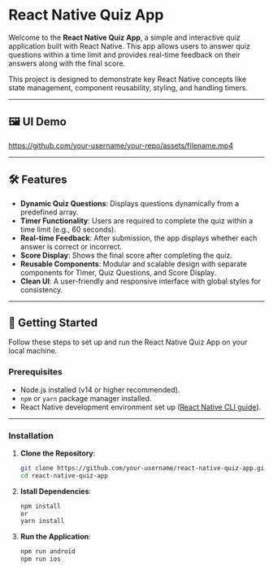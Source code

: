 # React Native Quiz App

Welcome to the **React Native Quiz App**, a simple and interactive quiz application built with React Native. This app allows users to answer quiz questions within a time limit and provides real-time feedback on their answers along with the final score. 

This project is designed to demonstrate key React Native concepts like state management, component reusability, styling, and handling timers.

---
## 🖼️ UI Demo

https://github.com/your-username/your-repo/assets/filename.mp4

---


## 🛠️ Features

- **Dynamic Quiz Questions**: Displays questions dynamically from a predefined array.
- **Timer Functionality**: Users are required to complete the quiz within a time limit (e.g., 60 seconds).
- **Real-time Feedback**: After submission, the app displays whether each answer is correct or incorrect.
- **Score Display**: Shows the final score after completing the quiz.
- **Reusable Components**: Modular and scalable design with separate components for Timer, Quiz Questions, and Score Display.
- **Clean UI**: A user-friendly and responsive interface with global styles for consistency.

---

## 🚀 Getting Started

Follow these steps to set up and run the React Native Quiz App on your local machine.

### Prerequisites

- Node.js installed (v14 or higher recommended).
- `npm` or `yarn` package manager installed.
- React Native development environment set up ([React Native CLI guide](https://reactnative.dev/docs/environment-setup)).

---

### Installation

1. **Clone the Repository**:
   ```bash
   git clone https://github.com/your-username/react-native-quiz-app.git
   cd react-native-quiz-app
   ```

2. **Istall Dependencies**:
   ```bash
   npm install
   or
   yarn install
   ```

3. **Run the Application**:
   ```bash
   npm run android
   npm run ios

   ```




